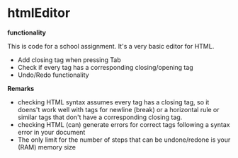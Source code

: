 # htmlEditor

**functionality**

This is code for a school assignment. It's a very basic editor for HTML. 

* Add closing tag when pressing Tab
* Check if every tag has a corresponding closing/opening tag
* Undo/Redo functionality 

**Remarks**
* checking HTML syntax assumes every tag has a closing tag, so it doens't work well with tags for newline (break) or a horizontal rule or similar tags that don't have a corresponding closing tag.
* checking HTML (can) generate errors for correct tags following a syntax error in your document 
* The only limit for the number of steps that can be undone/redone is your (RAM) memory size

